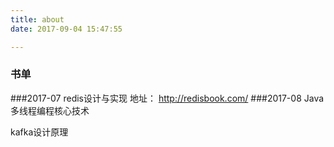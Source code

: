 ```yaml
---
title: about
date: 2017-09-04 15:47:55

---
```

### 书单
###2017-07
redis设计与实现
地址： http://redisbook.com/
###2017-08
Java多线程编程核心技术

kafka设计原理

